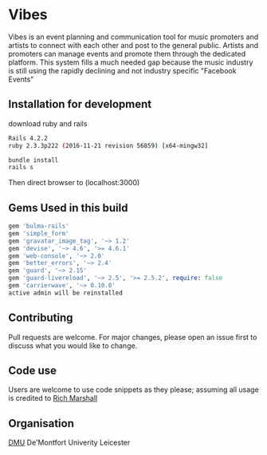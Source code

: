 # Vibes

Vibes is an event planning and communication tool for music promoters and artists to connect with each other and post to the general public.
Artists and promoters can manage events and promote them through the dedicated platform. This system fills a much needed gap because the music industry is still using the rapidly declining and not industry specific  "Facebook Events"

## Installation for development

download ruby and rails
```bash
Rails 4.2.2
ruby 2.3.3p222 (2016-11-21 revision 56859) [x64-mingw32]
```

```bash
bundle install
rails s
```
Then direct browser to (localhost:3000)


## Gems Used in this build

```ruby
gem 'bulma-rails'
gem 'simple_form'
gem 'gravatar_image_tag', '~> 1.2'
gem 'devise', '~> 4.6', '>= 4.6.1'
gem 'web-console', '~> 2.0'
gem 'better_errors', '~> 2.4'
gem 'guard', '~> 2.15'
gem 'guard-livereload', '~> 2.5', '>= 2.5.2', require: false
gem 'carrierwave', '~> 0.10.0'
active admin will be reinstalled
```

## Contributing
Pull requests are welcome. For major changes, please open an issue first to discuss what you would like to change.

## Code use
Users are welcome to use code snippets as they please; assuming all usage is credited to [Rich Marshall](https://github.com/Rich-Marshall)

## Organisation
[DMU](https://www.dmu.ac.uk/home.aspx)
De'Montfort Univerity Leicester
